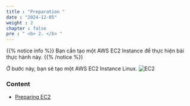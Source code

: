 ```yaml
---
title : "Preparation "
date : "2024-12-05"
weight : 2
chapter : false
pre : " <b> 2. </b> "
---
```


{{% notice info %}}
Bạn cần tạo một AWS EC2 Instance để thực hiện bài thực hành này.
{{% /notice %}}

Ở bước này, bạn sẽ tạo một AWS EC2 Instance Linux.
![EC2](/images/2.prerequisite/letgo.png)
### Content
  - [Preparing EC2](2.1-createec2/)